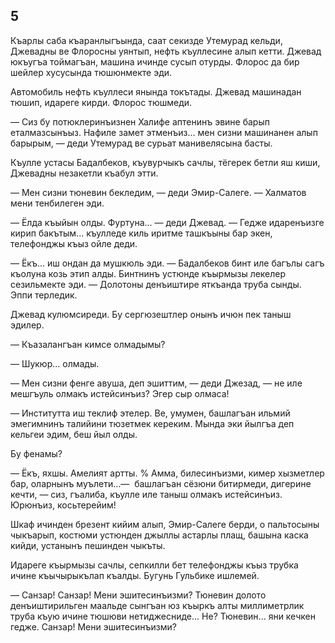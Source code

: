 ## 5

Къарлы саба къаранлыгъында, саат секизде Утемурад кельди, Джевадны ве Флоросны уянтып, нефть къуллесине алып кетти.
Джевад юкъугъа тоймагъан, машина ичинде сусып отурды.
Флорос да бир шейлер хусусында тюшюнмекте эди.

Автомобиль нефть къуллеси янында токътады.
Джевад машинадан тюшип, идареге кирди.
Флорос тюшмеди.

— Сиз бу потюклеринъизнен Халифе аптенинъ эвине барып еталмазсынъыз.
Нафиле замет этменъиз... мен сизни машинанен алып барырым, — деди Утемурад ве сурьат манивелясына басты.

Къулле устасы Бадалбеков, къувурчыкъ сачлы, тёгерек бетли яш киши, Джевадны незакетли къабул этти.

— Мен сизни тюневин бекледим, — деди Эмир-Салеге.
— Халматов мени тенбилеген эди.

— Ёлда къыйын олды.
Фуртуна... — деди Джевад.
— Гедже идаренъизге кирип бакътым... къулледе киль иритме ташкъыны бар экен, телефонджы къыз ойле деди.

— Ёкъ... иш ондан да мушкюль эди. — Бадалбеков бинт иле багълы сагъ къолуна козь этип алды.
Бинтнинъ устюнде къырмызы лекелер сезильмекте эди.
— Долотоны денъиштире яткъанда труба сынды.
Эппи терледик.

Джевад кулюмсиреди.
Бу сергюзештлер онынъ ичюн пек таныш эдилер.

— Къазалангъан кимсе олмадымы?

— Шукюр... олмады.

— Мен сизни фенге авуша, деп эшиттим, — деди Джезад, — не иле мешгъуль олмакъ истейсинъиз?
Эгер сыр олмаса!

— Институтта иш теклиф этелер.
Ве, умумен, башлагъан ильмий эмегимнинъ талийини тюзетмек кереким.
Мында эки йылгъа деп кельгеи эдим, беш йыл олды.

Бу фенамы?

— Ёкъ, яхшы.
Амелият артты.
% Амма, билесинъизми, кимер хызметлер бар, оларнынъ муълети...—  башлагъан сёзюни битирмеди, дигерине кечти, — сиз, гъалиба, къулле иле таныш олмакъ истейсинъиз.
Юрюнъиз, косьтерейим!

Шкаф ичинден брезент кийим алып, Эмир-Салеге берди, о пальтосыны чыкъарып, костюми устюнден джыллы астарлы плащ, башына каска кийди, устанынъ пешинден чыкъты.

Идареге къырмызы сачлы, сепкилли бет телефонджы къыз трубка ичине къычырыкълап къалды.
Бугунь Гульбике ишлемей.

— Санзар!
Санзар!
Мени эшитесинъизми?
Тюневин долото денъиштирильген маальде сынгъан юз къыркъ алты миллиметрлик труба къую ичине тюшюви нетиджесниде...
Не?
Тюневин... яни кечкен гедже.
Санзар!
Мени эшитесинъизми?
